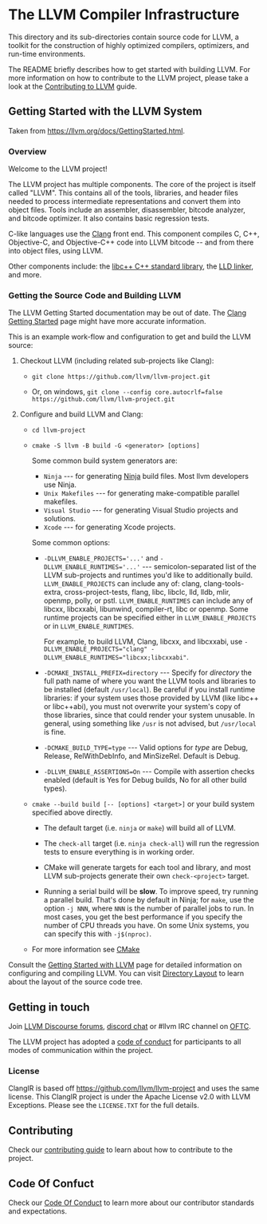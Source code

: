 # The LLVM Compiler Infrastructure

This directory and its sub-directories contain source code for LLVM,
a toolkit for the construction of highly optimized compilers,
optimizers, and run-time environments.

The README briefly describes how to get started with building LLVM.
For more information on how to contribute to the LLVM project, please
take a look at the
[Contributing to LLVM](https://llvm.org/docs/Contributing.html) guide.

## Getting Started with the LLVM System

Taken from https://llvm.org/docs/GettingStarted.html.

### Overview

Welcome to the LLVM project!

The LLVM project has multiple components. The core of the project is
itself called "LLVM". This contains all of the tools, libraries, and header
files needed to process intermediate representations and convert them into
object files.  Tools include an assembler, disassembler, bitcode analyzer, and
bitcode optimizer.  It also contains basic regression tests.

C-like languages use the [Clang](http://clang.llvm.org/) front end.  This
component compiles C, C++, Objective-C, and Objective-C++ code into LLVM bitcode
-- and from there into object files, using LLVM.

Other components include:
the [libc++ C++ standard library](https://libcxx.llvm.org),
the [LLD linker](https://lld.llvm.org), and more.

### Getting the Source Code and Building LLVM

The LLVM Getting Started documentation may be out of date.  The [Clang
Getting Started](http://clang.llvm.org/get_started.html) page might have more
accurate information.

This is an example work-flow and configuration to get and build the LLVM source:

1. Checkout LLVM (including related sub-projects like Clang):

     * ``git clone https://github.com/llvm/llvm-project.git``

     * Or, on windows, ``git clone --config core.autocrlf=false
    https://github.com/llvm/llvm-project.git``

2. Configure and build LLVM and Clang:

     * ``cd llvm-project``

     * ``cmake -S llvm -B build -G <generator> [options]``

        Some common build system generators are:

        * ``Ninja`` --- for generating [Ninja](https://ninja-build.org)
          build files. Most llvm developers use Ninja.
        * ``Unix Makefiles`` --- for generating make-compatible parallel makefiles.
        * ``Visual Studio`` --- for generating Visual Studio projects and
          solutions.
        * ``Xcode`` --- for generating Xcode projects.

        Some common options:

        * ``-DLLVM_ENABLE_PROJECTS='...'`` and ``-DLLVM_ENABLE_RUNTIMES='...'`` ---
          semicolon-separated list of the LLVM sub-projects and runtimes you'd like to
          additionally build. ``LLVM_ENABLE_PROJECTS`` can include any of: clang,
          clang-tools-extra, cross-project-tests, flang, libc, libclc, lld, lldb,
          mlir, openmp, polly, or pstl. ``LLVM_ENABLE_RUNTIMES`` can include any of
          libcxx, libcxxabi, libunwind, compiler-rt, libc or openmp. Some runtime
          projects can be specified either in ``LLVM_ENABLE_PROJECTS`` or in
          ``LLVM_ENABLE_RUNTIMES``.

          For example, to build LLVM, Clang, libcxx, and libcxxabi, use
          ``-DLLVM_ENABLE_PROJECTS="clang" -DLLVM_ENABLE_RUNTIMES="libcxx;libcxxabi"``.

        * ``-DCMAKE_INSTALL_PREFIX=directory`` --- Specify for *directory* the full
          path name of where you want the LLVM tools and libraries to be installed
          (default ``/usr/local``). Be careful if you install runtime libraries: if
          your system uses those provided by LLVM (like libc++ or libc++abi), you
          must not overwrite your system's copy of those libraries, since that
          could render your system unusable. In general, using something like
          ``/usr`` is not advised, but ``/usr/local`` is fine.

        * ``-DCMAKE_BUILD_TYPE=type`` --- Valid options for *type* are Debug,
          Release, RelWithDebInfo, and MinSizeRel. Default is Debug.

        * ``-DLLVM_ENABLE_ASSERTIONS=On`` --- Compile with assertion checks enabled
          (default is Yes for Debug builds, No for all other build types).

      * ``cmake --build build [-- [options] <target>]`` or your build system specified above
        directly.

        * The default target (i.e. ``ninja`` or ``make``) will build all of LLVM.

        * The ``check-all`` target (i.e. ``ninja check-all``) will run the
          regression tests to ensure everything is in working order.

        * CMake will generate targets for each tool and library, and most
          LLVM sub-projects generate their own ``check-<project>`` target.

        * Running a serial build will be **slow**.  To improve speed, try running a
          parallel build.  That's done by default in Ninja; for ``make``, use the option
          ``-j NNN``, where ``NNN`` is the number of parallel jobs to run.
          In most cases, you get the best performance if you specify the number of CPU threads you have.
          On some Unix systems, you can specify this with ``-j$(nproc)``.

      * For more information see [CMake](https://llvm.org/docs/CMake.html)

Consult the
[Getting Started with LLVM](https://llvm.org/docs/GettingStarted.html#getting-started-with-llvm)
page for detailed information on configuring and compiling LLVM. You can visit
[Directory Layout](https://llvm.org/docs/GettingStarted.html#directory-layout)
to learn about the layout of the source code tree.

## Getting in touch

Join [LLVM Discourse forums](https://discourse.llvm.org/), [discord chat](https://discord.gg/xS7Z362) or #llvm IRC channel on [OFTC](https://oftc.net/).

The LLVM project has adopted a [code of conduct](https://llvm.org/docs/CodeOfConduct.html) for
participants to all modes of communication within the project.

### License

ClangIR is based off https://github.com/llvm/llvm-project and uses the same
license. This ClangIR project is under the Apache License v2.0 with LLVM
Exceptions. Please see the `LICENSE.TXT` for the full details.

## Contributing

Check our [contributing guide](CONTRIBUTING.md) to learn about how to
contribute to the project.

## Code Of Confuct

Check our [Code Of Conduct](CODE_OF_CONDUCT.md) to learn more about our
contributor standards and expectations.

